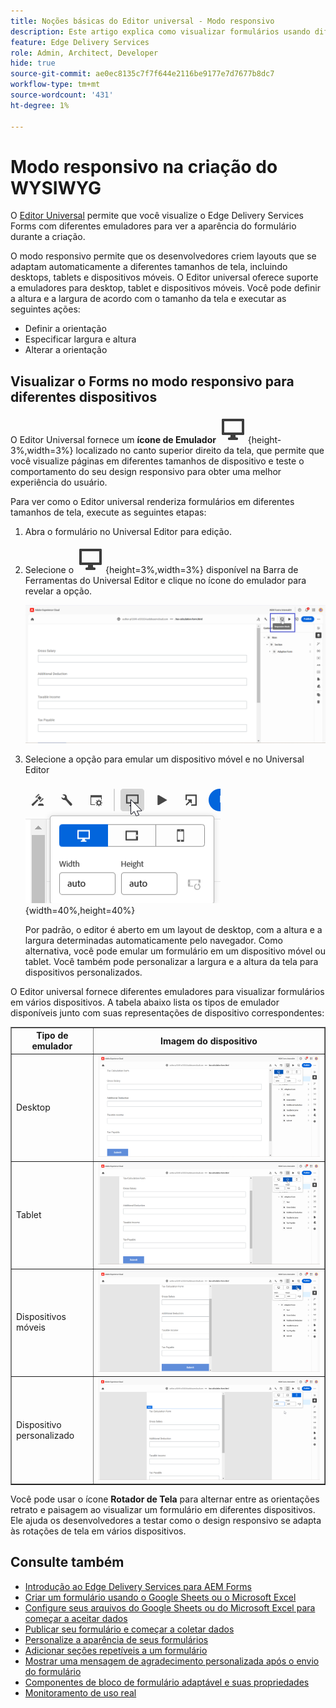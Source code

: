 ```yaml
---
title: Noções básicas do Editor universal - Modo responsivo
description: Este artigo explica como visualizar formulários usando diferentes emuladores no Editor universal para visualizar sua aparência durante a criação.
feature: Edge Delivery Services
role: Admin, Architect, Developer
hide: true
source-git-commit: ae0ec8135c7f7f644e2116be9177e7d7677b8dc7
workflow-type: tm+mt
source-wordcount: '431'
ht-degree: 1%

---
```



# Modo responsivo na criação do WYSIWYG

O [Editor Universal](/help/edge/docs/forms/universal-editor/overview-universal-editor-for-edge-delivery-services-for-forms.md) permite que você visualize o Edge Delivery Services Forms com diferentes emuladores para ver a aparência do formulário durante a criação.

O modo responsivo permite que os desenvolvedores criem layouts que se adaptam automaticamente a diferentes tamanhos de tela, incluindo desktops, tablets e dispositivos móveis. O Editor universal oferece suporte a emuladores para desktop, tablet e dispositivos móveis. Você pode definir a altura e a largura de acordo com o tamanho da tela e executar as seguintes ações:
* Definir a orientação
* Especificar largura e altura
* Alterar a orientação

## Visualizar o Forms no modo responsivo para diferentes dispositivos

O Editor Universal fornece um **ícone de Emulador** ![ícone de Emulador](/help/edge/docs/forms/universal-editor/assets/emulator.png){height-3%,width=3%} localizado no canto superior direito da tela, que permite que você visualize páginas em diferentes tamanhos de dispositivo e teste o comportamento do seu design responsivo para obter uma melhor experiência do usuário.

Para ver como o Editor universal renderiza formulários em diferentes tamanhos de tela, execute as seguintes etapas:

1. Abra o formulário no Universal Editor para edição.
1. Selecione o ![Ícone do emulador](/help/edge/docs/forms/universal-editor/assets/emulator.png){height=3%,width=3%} disponível na Barra de Ferramentas do Universal Editor e clique no ícone do emulador para revelar a opção.

   ![Modo responsivo](/help/edge/docs/forms/universal-editor/assets/universal-editor-emulator.png)

1. Selecione a opção para emular um dispositivo móvel e no Universal Editor

   ![Modo responsivo](/help/edge/docs/forms/universal-editor/assets/ue-responsivemode.png){width=40%,height=40%}

   Por padrão, o editor é aberto em um layout de desktop, com a altura e a largura determinadas automaticamente pelo navegador. Como alternativa, você pode emular um formulário em um dispositivo móvel ou tablet. Você também pode personalizar a largura e a altura da tela para dispositivos personalizados.

O Editor universal fornece diferentes emuladores para visualizar formulários em vários dispositivos. A tabela abaixo lista os tipos de emulador disponíveis junto com suas representações de dispositivo correspondentes:

<table border="1" style="text-align:" left; border-collapse: collapse;">
    <tr>
        <th>Tipo de emulador</th>
        <th>Imagem do dispositivo</th>
    </tr>
    <tr>
        <td>Desktop</td>
        <td><img src="/help/edge/docs/forms/universal-editor/assets/universal-editor-desktop.png" alt="Emulador de desktop"></td>
    </tr>
    <tr>
        <td>Tablet</td>
        <td><img src="/help/edge/docs/forms/universal-editor/assets/universal-editor-tab.png" alt="Emulador de tablet"></td>
    </tr>
    <tr>
        <td>Dispositivos móveis</td>
        <td><img src="/help/edge/docs/forms/universal-editor/assets/universal-editor-mobile.png" alt="Emulador móvel" "></td>
    </tr>
    <tr>
        <td>Dispositivo personalizado</td>
        <td><img src="/help/edge/docs/forms/universal-editor/assets/universal-editor-custom.png" alt="Emulador de dispositivo personalizado"></td>
    </tr>
</table>

Você pode usar o ícone **Rotador de Tela** para alternar entre as orientações retrato e paisagem ao visualizar um formulário em diferentes dispositivos. Ele ajuda os desenvolvedores a testar como o design responsivo se adapta às rotações de tela em vários dispositivos.

## Consulte também

* [Introdução ao Edge Delivery Services para AEM Forms](/help/edge/docs/forms/tutorial.md)
* [Criar um formulário usando o Google Sheets ou o Microsoft Excel](/help/edge/docs/forms/create-forms.md)
* [Configure seus arquivos do Google Sheets ou do Microsoft Excel para começar a aceitar dados&#x200B;](/help/edge/docs/forms/submit-forms.md)
* [Publicar seu formulário e começar a coletar dados](/help/edge/docs/forms/publish-forms.md)
* [Personalize a aparência de seus formulários&#x200B;](/help/edge/docs/forms/style-theme-forms.md)
* [Adicionar seções repetíveis a um formulário&#x200B;](/help/edge/docs/forms/repeatable-forms.md)
* [Mostrar uma mensagem de agradecimento personalizada após o envio do formulário&#x200B;](/help/edge/docs/forms/thank-you-page-form.md)
* [Componentes de bloco de formulário adaptável e suas propriedades](/help/edge/docs/forms/form-components.md)
* [Monitoramento de uso real](https://www.aem.live/developer/rum#authentication)


